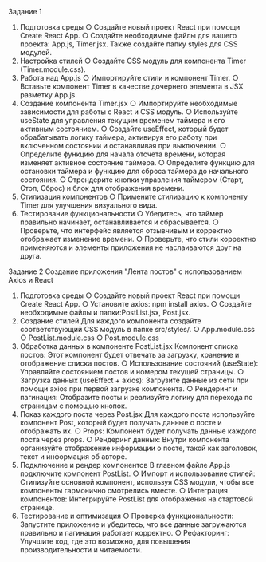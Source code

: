 Задание 1

1. Подготовка среды
   ○ Создайте новый проект React при помощи Create React App.
   ○ Создайте необходимые файлы для вашего проекта: App.js, Timer.jsx. Также создайте папку styles для
   CSS модулей.
2. Настройка стилей
   ○ Создайте CSS модуль для компонента Timer (Timer.module.css).
3. Работа над App.js
   ○ Импортируйте стили и компонент Timer.
   ○ Вставьте компонент Timer в качестве дочернего элемента в JSX разметку App.js.
4. Создание компонента Timer.jsx
   ○ Импортируйте необходимые зависимости для работы с React и CSS модуль.
   ○ Используйте useState для управления текущим временем таймера и его активным состоянием.
   ○ Создайте useEffect, который будет обрабатывать логику таймера, активируя его работу при
   включенном состоянии и останавливая при выключении.
   ○ Определите функцию для начала отсчета времени, которая изменяет активное состояние таймера.
   ○ Определите функцию для остановки таймера и функцию для сброса таймера до начального
   состояния.
   ○ Отрендерите кнопки управления таймером (Старт, Стоп, Сброс) и блок для отображения времени.
5. Стилизация компонентов
   ○ Примените стилизацию к компоненту Timer для улучшения визуального вида.
6. Тестирование функциональности
   ○ Убедитесь, что таймер правильно начинает, останавливается и сбрасывается.
   ○ Проверьте, что интерфейс является отзывчивым и корректно отображает изменение времени.
   ○ Проверьте, что стили корректно применяются и элементы приложения не наслаиваются друг на
   друга.

Задание 2
Создание приложения "Лента постов" с использованием Axios и React

1. Подготовка среды
   ○ Создайте новый проект React при помощи Create React App.
   ○ Установите axios: npm install axios.
   ○ Создайте необходимые файлы и папки:PostList.jsx, Post.jsx.
2. Создание стилей
   Для каждого компонента создайте соответствующий CSS модуль в папке src/styles/.
   ○ App.module.css
   ○ PostList.module.css
   ○ Post.module.css
3. Обработка данных в компоненте PostList.jsx
   Компонент списка постов: Этот компонент будет отвечать за загрузку, хранение и отображение списка
   постов.
   ○ Использование состояний (useState): Управляйте состоянием постов и номером текущей страницы.
   ○ Загрузка данных (useEffect + axios): Загрузите данные из сети при помощи axios при первой загрузке
   компонента.
   ○ Рендеринг и пагинация: Отобразите посты и реализуйте логику для перехода по страницам с
   помощью кнопок.
4. Показ каждого поста через Post.jsx
   Для каждого поста используйте компонент Post, который будет получать данные о посте и отображать их.
   ○ Props: Компонент будет получать данные каждого поста через props.
   ○ Рендеринг данных: Внутри компонента организуйте отображение информации о посте, такой как
   заголовок, текст и информация об авторе.
5. Подключение и рендер компонентов
   В главном файле App.js подключите компонент PostList.
   ○ Импорт и использование стилей: Стилизуйте основной компонент, используя CSS модули, чтобы все
   компоненты гармонично смотрелись вместе.
   ○ Интеграция компонентов: Интегрируйте PostList для отображения на стартовой странице.
6. Тестирование и оптимизация
   ○ Проверка функциональности: Запустите приложение и убедитесь, что все данные загружаются
   правильно и пагинация работает корректно.
   ○ Рефакторинг: Улучшите код, где это возможно, для повышения производительности и читаемости.
